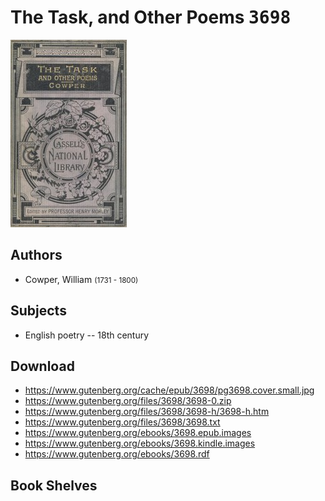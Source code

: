 # The Task, and Other Poems <kbd>3698</kbd>

![](./cover.medium.jpg "")

## Authors


 - Cowper, William <small>(1731 - 1800)</small>

## Subjects


 - English poetry -- 18th century

## Download


 - https://www.gutenberg.org/cache/epub/3698/pg3698.cover.small.jpg
 - https://www.gutenberg.org/files/3698/3698-0.zip
 - https://www.gutenberg.org/files/3698/3698-h/3698-h.htm
 - https://www.gutenberg.org/files/3698/3698.txt
 - https://www.gutenberg.org/ebooks/3698.epub.images
 - https://www.gutenberg.org/ebooks/3698.kindle.images
 - https://www.gutenberg.org/ebooks/3698.rdf

## Book Shelves


